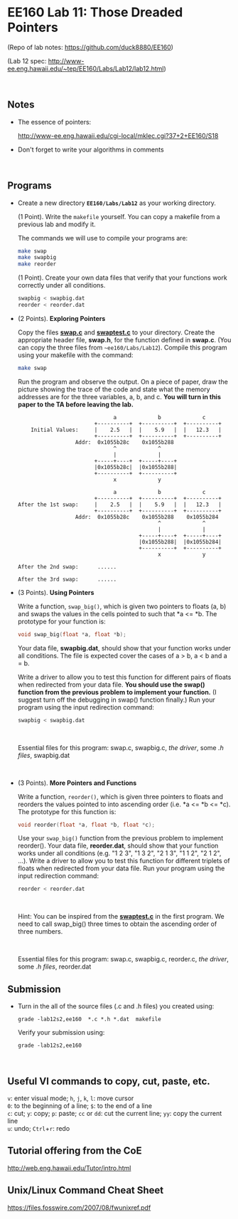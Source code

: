 # EE160 Lab 11: Those Dreaded Pointers 

(Repo of lab notes: <https://github.com/duck8880/EE160>)

(Lab 12 spec: http://www-ee.eng.hawaii.edu/~tep/EE160/Labs/Lab12/lab12.html)

​     

## Notes

- The essence of pointers:

  http://www-ee.eng.hawaii.edu/cgi-local/mklec.cgi?37+2+EE160/S18

- Don't forget to write your algorithms in comments

​     

## Programs

- Create a new directory **`EE160/Labs/Lab12`** as your working directory.

    (1 Point). Write the `makefile` yourself. You can copy a makefile from a previous lab and modify it. 

    The commands we will use to compile your programs are:

    ```bash
    make swap
    make swapbig
    make reorder
    ```

    (1 Point). Create your own data files that verify that your functions work correctly under all conditions.

    ```bash
    swapbig < swapbig.dat
    reorder < reorder.dat
    ```

- (2 Points). **Exploring Pointers**

    Copy the files [**swap.c**](http://www-ee.eng.hawaii.edu/~tep/EE160/Labs/Lab12/swap.c) and [**swaptest.c**](http://www-ee.eng.hawaii.edu/~tep/EE160/Labs/Lab12/swaptest.c) to your directory. Create the appropriate header file, **swap.h**, for the function defined in **swap.c**. (You can copy the three files from `~ee160/Labs/Lab12`). Compile this program using your makefile with the command:

    ```bash
    make swap
    ```

    Run the program and observe the output. On a piece of paper, draw the picture showing the trace of the code and state what the memory addresses are for the three variables, a, b, and c. **You will turn in this paper to the TA before leaving the lab.**

    ```
                                  a             b             c
                            +----------+  +----------+  +----------+
        Initial Values:     |    2.5   |  |    5.9   |  |   12.3   |
                            +----------+  +----------+  +----------+
                      Addr:  0x1055b28c    0x1055b288
                                  ^             ^
                                  |             |
                            +-----+----+  +-----+----+
                            |0x1055b28c|  |0x1055b288|
                            +----------+  +----------+
                                  x             y
        
                                  a             b             c
                            +----------+  +----------+  +----------+
    After the 1st swap:     |    2.5   |  |    5.9   |  |   12.3   |
                            +----------+  +----------+  +----------+
                      Addr:  0x1055b28c    0x1055b288    0x1055b284
                                                ^             ^
                                                |             |
                                          +-----+----+  +-----+----+
                                          |0x1055b288|  |0x1055b284|
                                          +----------+  +----------+
                                                x             y

    After the 2nd swap:      ......

    After the 3rd swap:      ......
    ```

- (3 Points). **Using Pointers**

    Write a function, `swap_big()`, which is given two pointers to floats (a, b) and swaps the values in the cells pointed to such that *a <= *b. The prototype for your function is:

    ```c
    void swap_big(float *a, float *b);
    ```

    Your data file, **swapbig.dat**, should show that your function works under all conditions. The file is expected cover the cases of a > b, a < b and a = b.

    Write a driver to allow you to test this function for different pairs of floats when redirected from your data file.  **You should use the swap() function from the previous problem to implement your function.** (I suggest turn off the debugging in swap() function finally.) Run your program using the input redirection command: 

    ```bash
    swapbig < swapbig.dat
    ```

    ​

    Essential files for this program: swap.c, swapbig.c, *the driver*, some *.h files*, swapbig.dat

    ​

- (3 Points). **More Pointers and Functions**

    Write a function, `reorder()`, which is given three pointers to floats and reorders the values pointed to into ascending order (i.e. *a <= *b <= *c). The prototype for this function is:

    ```c
    void reorder(float *a, float *b, float *c);
    ```

    Use your `swap_big()` function from the previous problem to implement reorder(). Your data file, **reorder.dat**, should show that your function works under all conditions (e.g. "1 2 3", "1 3 2", "2 1 3", "1 1 2", "2 1 2", ...). Write a driver to allow you to test this function for different triplets of floats when redirected from your data file. Run your program using the input redirection command: 

    ```bash
    reorder < reorder.dat
    ```

    ​

    Hint: You can be inspired from the [**swaptest.c**](http://www-ee.eng.hawaii.edu/~tep/EE160/Labs/Lab12/swaptest.c) in the first program. We need to call swap_big() three times to obtain the ascending order of three numbers.

    ​

    Essential files for this program: swap.c, swapbig.c, reorder.c, *the driver*, some *.h files*, reorder.dat






## Submission

- Turn in the all of the source files (.c and .h files) you created using:

  `grade -lab12s2,ee160  *.c *.h *.dat  makefile`  

  Verify your submission using:

  `grade -lab12s2,ee160`  


   ​

## Useful VI commands to copy, cut, paste, etc.

  `v`: enter visual mode;    `h`, `j`, `k`, `l`: move cursor  
  `0`: to the beginning of a line;    `$`: to the end of a line  
  `c`: cut;    `y`: copy;    `p`: paste;    `cc` or `dd`: cut the current line;    `yy`: copy the current line  
  `u`: undo;    `Ctrl`+`r`: redo
   ​

## Tutorial offering from the CoE

<http://web.eng.hawaii.edu/Tutor/intro.html>
   ​

## Unix/Linux Command Cheat Sheet

<https://files.fosswire.com/2007/08/fwunixref.pdf>

